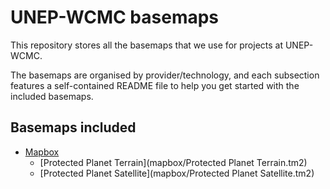 # UNEP-WCMC basemaps

This repository stores all the basemaps that we use for projects at UNEP-WCMC.

The basemaps are organised by provider/technology, and each subsection features
a self-contained README file to help you get started with the included
basemaps.

## Basemaps included

* [Mapbox](mapbox/)
    * [Protected Planet Terrain](mapbox/Protected Planet Terrain.tm2)
    * [Protected Planet Satellite](mapbox/Protected Planet Satellite.tm2)
